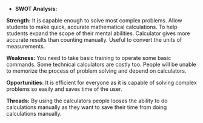 ﻿- **SWOT Analysis:**

**Strength:** It is capable enough to solve most complex problems. Allow students to make quick, accurate mathematical calculations. To help students expand the scope of their mental abilities. Calculator gives more accurate results than counting manually. Useful to convert the units of measurements.

**Weakness:** You need to take basic training to operate some basic commands. Some technical calculators are costly too. People will be unable to memorize the process of problem solving and depend on calculators.

**Opportunities**: It is efficient for everyone as it is capable of solving complex problems so easily and saves time of the user.

**Threads:** By using the calculators people looses the ability to do calculations manually as they want to save their time from doing calculations manually. 


